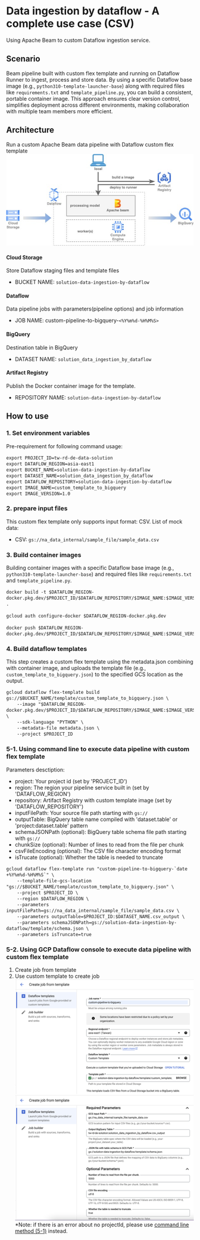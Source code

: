 # Data ingestion by dataflow - A complete use case (CSV)
Using Apache Beam to custom Dataflow ingestion service.

## Scenario
Beam pipeline built with custom flex template and running on Dataflow Runner to ingest, process and store data. 
By using a specific Dataflow base image (e.g., `python310-template-launcher-base`) along with required files like `requirements.txt` and `template_pipeline.py`, you can build a consistent, portable container image. This approach ensures clear version control, simplifies deployment across different environments, making collaboration with multiple team members more efficient.

## Architecture
Run a custom Apache Beam data pipeline with Dataflow custom flex template  
![architecture_complete_use_case](/images/architecture_complete_use_case.jpg)

#### Cloud Storage
Store Dataflow staging files and template files
- BUCKET NAME: `solution-data-ingestion-by-dataflow`

#### Dataflow
Data pipeline jobs with parameters(pipeline options) and job information
- JOB NAME: custom-pipeline-to-bigquery-`<%Y%m%d-%H%M%S>`

#### BigQuery
Destination table in BigQuery
- DATASET NAME: `solution_data_ingestion_by_dataflow`

#### Artifact Registry
Publish the Docker container image for the template.
- REPOSITORY NAME: `solution-data-ingestion-by-dataflow`


## How to use
### 1. Set environment variables
Pre-requirement for following command usage:
```shell
export PROJECT_ID=tw-rd-de-data-solution
export DATAFLOW_REGION=asia-east1
export BUCKET_NAME=solution-data-ingestion-by-dataflow
export DATASET_NAME=solution_data_ingestion_by_dataflow
export DATAFLOW_REPOSITORY=solution-data-ingestion-by-dataflow  
export IMAGE_NAME=custom_template_to_bigquery
export IMAGE_VERSION=1.0
```

### 2. prepare input files 
This custom flex template only supports input format: CSV. 
List of mock data: 
- CSV: `gs://na_data_internal/sample_file/sample_data.csv`


### 3. Build container images
Building container images with a specific Dataflow base image (e.g., `python310-template-launcher-base`) and required files like `requirements.txt` and `template_pipeline.py`. 
```shell
docker build -t $DATAFLOW_REGION-docker.pkg.dev/$PROJECT_ID/$DATAFLOW_REPOSITORY/$IMAGE_NAME:$IMAGE_VERSION .

gcloud auth configure-docker $DATAFLOW_REGION-docker.pkg.dev

docker push $DATAFLOW_REGION-docker.pkg.dev/$PROJECT_ID/$DATAFLOW_REPOSITORY/$IMAGE_NAME:$IMAGE_VERSION
```

### 4. Build dataflow templates
This step creates a custom flex template using the metadata.json combining with container image, and uploads the template file (e.g., `custom_template_to_bigquery.json`) to the specified GCS location as the output.
```shell
gcloud dataflow flex-template build gs://$BUCKET_NAME/template/custom_template_to_bigquery.json \
    --image "$DATAFLOW_REGION-docker.pkg.dev/$PROJECT_ID/$DATAFLOW_REPOSITORY/$IMAGE_NAME:$IMAGE_VERSION" \
    --sdk-language "PYTHON" \
    --metadata-file metadata.json \
    --project $PROJECT_ID
```

### 5-1. Using command line to execute data pipeline with custom flex template
Parameters desctiption:
- project: Your project id (set by 'PROJECT_ID')
- region: The region your pipeline service built in (set by 'DATAFLOW_REGION')
- repository: Artifact Registry with custom template image (set by 'DATAFLOW_REPOSITORY')
- inputFilePath: Your source file path starting with `gs://` 
- outputTable: BigQuery table name compiled with 'dataset.table' or 'project:dataset.table' pattern
- schemaJSONPath (optional): BigQuery table schema file path starting with `gs://` 
- chunkSize (optional): Number of lines to read from the file per chunk
- csvFileEncoding (optional): The CSV file character encoding format
- isTrucate (optional): Whether the table is needed to truncate

```shell
gcloud dataflow flex-template run "custom-pipeline-to-bigquery-`date +%Y%m%d-%H%M%S`" \
    --template-file-gcs-location "gs://$BUCKET_NAME/template/custom_template_to_bigquery.json" \
    --project $PROJECT_ID \
    --region $DATAFLOW_REGION \
    --parameters inputFilePath=gs://na_data_internal/sample_file/sample_data.csv \
    --parameters outputTable=$PROJECT_ID:$DATASET_NAME.csv_output \
    --parameters schemaJSONPath=gs://solution-data-ingestion-by-dataflow/template/schema.json \
    --parameters isTruncate=true
```
### 5-2. Using GCP Dataflow console to execute data pipeline with custom flex template
1. Create job from template
2. Use custom template to create job
![dataflow_create_job_1](/images/dataflow_create_job_1.jpg)
![dataflow_create_job_1](/images/dataflow_create_job_2.jpg)
*Note: if there is an error about no projectId, please use [command line method (5-1)](#5-1-using-command-line-to-execute-data-pipeline-with-custom-flex-template) instead.
